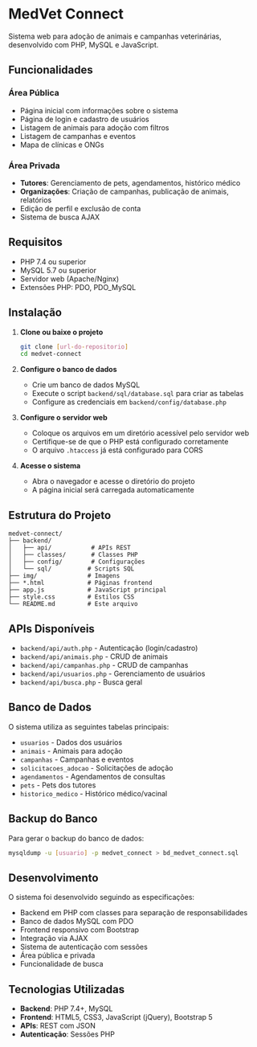 # MedVet Connect

Sistema web para adoção de animais e campanhas veterinárias, desenvolvido com PHP, MySQL e JavaScript.

## Funcionalidades

### Área Pública
- Página inicial com informações sobre o sistema
- Página de login e cadastro de usuários
- Listagem de animais para adoção com filtros
- Listagem de campanhas e eventos
- Mapa de clínicas e ONGs

### Área Privada
- **Tutores**: Gerenciamento de pets, agendamentos, histórico médico
- **Organizações**: Criação de campanhas, publicação de animais, relatórios
- Edição de perfil e exclusão de conta
- Sistema de busca AJAX

## Requisitos

- PHP 7.4 ou superior
- MySQL 5.7 ou superior
- Servidor web (Apache/Nginx)
- Extensões PHP: PDO, PDO_MySQL

## Instalação

1. **Clone ou baixe o projeto**
   ```bash
   git clone [url-do-repositorio]
   cd medvet-connect
   ```

2. **Configure o banco de dados**
   - Crie um banco de dados MySQL
   - Execute o script `backend/sql/database.sql` para criar as tabelas
   - Configure as credenciais em `backend/config/database.php`

3. **Configure o servidor web**
   - Coloque os arquivos em um diretório acessível pelo servidor web
   - Certifique-se de que o PHP está configurado corretamente
   - O arquivo `.htaccess` já está configurado para CORS

4. **Acesse o sistema**
   - Abra o navegador e acesse o diretório do projeto
   - A página inicial será carregada automaticamente

## Estrutura do Projeto

```
medvet-connect/
├── backend/
│   ├── api/           # APIs REST
│   ├── classes/       # Classes PHP
│   ├── config/        # Configurações
│   └── sql/          # Scripts SQL
├── img/              # Imagens
├── *.html            # Páginas frontend
├── app.js            # JavaScript principal
├── style.css         # Estilos CSS
└── README.md         # Este arquivo
```

## APIs Disponíveis

- `backend/api/auth.php` - Autenticação (login/cadastro)
- `backend/api/animais.php` - CRUD de animais
- `backend/api/campanhas.php` - CRUD de campanhas
- `backend/api/usuarios.php` - Gerenciamento de usuários
- `backend/api/busca.php` - Busca geral

## Banco de Dados

O sistema utiliza as seguintes tabelas principais:
- `usuarios` - Dados dos usuários
- `animais` - Animais para adoção
- `campanhas` - Campanhas e eventos
- `solicitacoes_adocao` - Solicitações de adoção
- `agendamentos` - Agendamentos de consultas
- `pets` - Pets dos tutores
- `historico_medico` - Histórico médico/vacinal

## Backup do Banco

Para gerar o backup do banco de dados:
```bash
mysqldump -u [usuario] -p medvet_connect > bd_medvet_connect.sql
```

## Desenvolvimento

O sistema foi desenvolvido seguindo as especificações:
- Backend em PHP com classes para separação de responsabilidades
- Banco de dados MySQL com PDO
- Frontend responsivo com Bootstrap
- Integração via AJAX
- Sistema de autenticação com sessões
- Área pública e privada
- Funcionalidade de busca

## Tecnologias Utilizadas

- **Backend**: PHP 7.4+, MySQL
- **Frontend**: HTML5, CSS3, JavaScript (jQuery), Bootstrap 5
- **APIs**: REST com JSON
- **Autenticação**: Sessões PHP
